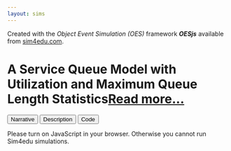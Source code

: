 ```yaml
---
layout: sims
---
```

<div id="frontMatter">
 <div id="sim4eduinfo">Created with the <i>Object Event Simulation (OES)</i> framework <b><i>OESjs</i></b> available from
  <a href='https://sim4edu.com'>sim4edu.com</a>.</div>
 <h1>A Service Queue Model with Utilization and Maximum Queue Length Statistics<a href="description.html">Read more...</a></h1>
</div>
<main>
 <div id="model-menu">
  <button type='button' onclick='oes.ui.showNarrative()'>Narrative</button>
  <button type='button' onclick='oes.ui.showDescription()'>Description</button>
  <button id='showCodeBtn' type='button' onclick='oes.ui.showCode()'>Code</button>
 </div>
</main>
<noscript>
 <p>Please turn on JavaScript in your browser. Otherwise you cannot run Sim4edu simulations.</p>
</noscript>
<script src="../../js/metadata.js"></script>
<script src="../../js/framework/frontMatter.js"></script>
<!-- load common core JS code files -->
<script src="../../js/framework/simulator-core.js" async="async"></script>
<script src="../../js/framework/chartist.js" async="async"></script>
<!-- load scenario.js and all files required by it, and set up the user interface -->
<script src="../../js/loadManager.js"></script>


